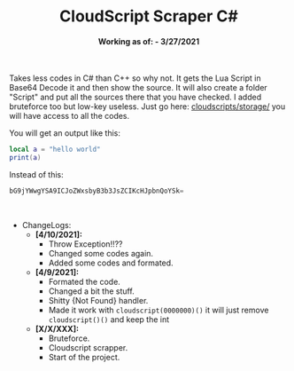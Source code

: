 <h1  align="center">
    CloudScript Scraper C#
    <h4 align="center">Working as of: - 3/27/2021</h4>
    <br>
</h1>

Takes less codes in C# than C++ so why not. It gets the Lua Script in Base64 Decode it and then show the source. It will also create a folder "Script" and put all the sources there that you have checked. I added bruteforce too but low-key useless. Just go here: <a href="https://lynx.rip/dashboard/home/cloudscripts/storage/">cloudscripts/storage/</a> you will have access to all the codes.

You will get an output like this:

```lua example
local a = "hello world"
print(a)
```
Instead of this:
```c example
bG9jYWwgYSA9ICJoZWxsbyB3b3JsZCIKcHJpbnQoYSk=
```

</br>

* ChangeLogs:
  * <b>[4/10/2021]:</b>
    * Throw Exception!!??
    * Changed some codes again.
    * Added some codes and formated.
  * <b>[4/9/2021]:</b>
    * Formated the code.
    * Changed a bit the stuff.
    * Shitty {Not Found} handler.
    * Made it work with `cloudscript(0000000)()` it will just remove `cloudscript()()` and keep the int
  * <b>[X/X/XXX]:</b>
    * Bruteforce. 
    * Cloudscript scrapper.
    * Start of the project. 

